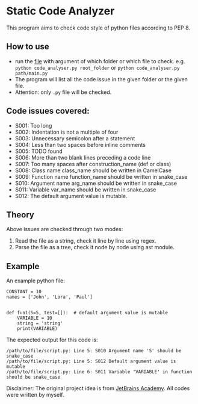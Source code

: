 # Static Code Analyzer
This program aims to check code style of python files according to PEP 8.

## How to use
- run the [file](https://github.com/qilinz/Static-Code-Analyser/blob/main/code_analyser.py) with argument of which folder or which file to check. e.g. `python code_analyser.py root_folder` or `python code_analyser.py path/main.py`
- The program will list all the code issue in the given folder or the given file.
- Attention: only `.py` file will be checked.

## Code issues covered:
- S001: Too long
- S002: Indentation is not a multiple of four 
- S003: Unnecessary semicolon after a statement
- S004: Less than two spaces before inline comments
- S005: TODO found
- S006: More than two blank lines preceding a code line
- S007: Too many spaces after construction_name (def or class)
- S008: Class name class_name should be written in CamelCase
- S009: Function name function_name should be written in snake_case
- S010: Argument name arg_name should be written in snake_case
- S011: Variable var_name should be written in snake_case
- S012: The default argument value is mutable.

## Theory
Above issues are checked through two modes:
1. Read the file as a string, check it line by line using regex.
2. Parse the file as a tree, check it node by node using ast module.

## Example
An example python file:
```
CONSTANT = 10
names = ['John', 'Lora', 'Paul']


def fun1(S=5, test=[]):  # default argument value is mutable
    VARIABLE = 10
    string = 'string'
    print(VARIABLE)
```
The expected output for this code is:
```
/path/to/file/script.py: Line 5: S010 Argument name 'S' should be snake_case
/path/to/file/script.py: Line 5: S012 Default argument value is mutable
/path/to/file/script.py: Line 6: S011 Variable 'VARIABLE' in function should be snake_case
```

Disclaimer: The original project idea is from [JetBrains Academy](https://hyperskill.org/projects/112). All codes were written by myself.